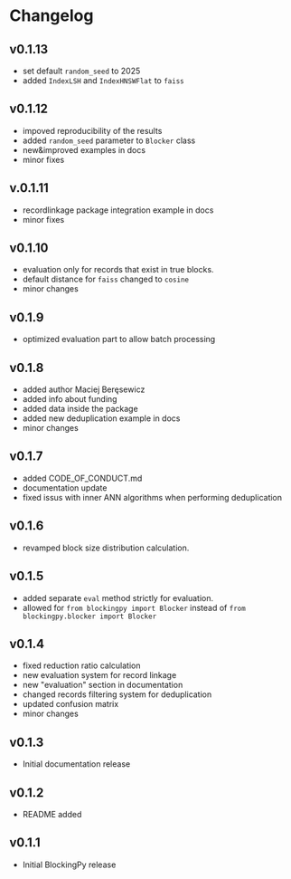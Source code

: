 # Changelog

## v0.1.13
- set default `random_seed` to 2025
- added `IndexLSH` and `IndexHNSWFlat` to `faiss`

## v0.1.12
- impoved reproducibility of the results
- added `random_seed` parameter to `Blocker` class
- new&improved examples in docs
- minor fixes

## v.0.1.11
- recordlinkage package integration example in docs
- minor fixes

## v0.1.10
- evaluation only for records that exist in true blocks.
- default distance for `faiss` changed to `cosine`
- minor changes

## v0.1.9
- optimized evaluation part to allow batch processing

## v0.1.8 
- added author Maciej Beręsewicz
- added info about funding
- added data inside the package
- added new deduplication example in docs
- minor changes

## v0.1.7
- added CODE_OF_CONDUCT.md
- documentation update
- fixed issus with inner ANN algorithms when performing deduplication

## v0.1.6
- revamped block size distribution calculation.

## v0.1.5
- added separate `eval` method strictly for evaluation.
- allowed for `from blockingpy import Blocker` instead of `from blockingpy.blocker import Blocker`

## v0.1.4
- fixed reduction ratio calculation
- new evaluation system for record linkage
- new "evaluation" section in documentation
- changed records filtering system for deduplication
- updated confusion matrix
- minor changes

## v0.1.3

- Initial documentation release

## v0.1.2

- README added

## v0.1.1

- Initial BlockingPy release